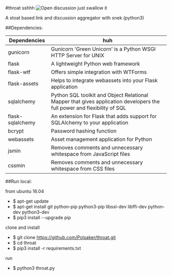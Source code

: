 #throat 
sshhh  ![Open discussion](https://raw.githubusercontent.com/Polsaker/throat/master/static/img/textpost.png?token=AC5_xaNngvpNAQq2SpNe9bOLRBJquH6eks5XSrEBwA%3D%3D)  just swallow it

A stoat based link and discussion aggregator with snek (python3)

##Dependencies:

| Dependencies  | huh           |
| ------------- | ------------- |
| gunicorn      | Gunicorn 'Green Unicorn' is a Python WSGI HTTP Server for UNIX |
| flask | A lightweight Python web framework |
| flask-wtf | Offers simple integration with WTForms |
| flask-assets | Helps to integrate webassets into your Flask application |
| sqlalchemy | Python SQL toolkit and Object Relational Mapper that gives application developers the full power and flexibility of SQL |
| flask-sqlalchemy | An extension for Flask that adds support for SQLAlchemy to your application |
| bcrypt | Password hashing function|
| webassets | Asset management application for Python |
| jsmin | Removes comments and unnecessary whitespace from JavaScript files |
| cssmin | Removes comments and unnecessary whitespace from CSS files |

##Run local:

from ubuntu 16.04

 - $ apt-get update
 - $ apt-get install git python-pip python3-pip libssl-dev libffi-dev python-dev python3-dev
 - $ pip3 install --upgrade pip

clone and install 

 - $ git clone https://github.com/Polsaker/throat.git
 - $ cd throat
 - $ pip3 install -r requirements.txt

run

 - $ python3 throat.py
